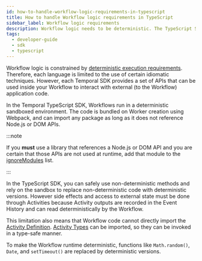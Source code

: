 ```yaml
---
id: how-to-handle-workflow-logic-requirements-in-typescript
title: How to handle Workflow logic requirements in TypeScript
sidebar_label: Workflow logic requirements
description: Workflow logic needs to be deterministic. The TypeScript SDK helps provide this by using a sandbox to run Workflows.
tags:
  - developer-guide
  - sdk
  - typescript
---
```


Workflow logic is constrained by [deterministic execution requirements](/concepts/what-is-a-workflow-definition#deterministic-constraints).
Therefore, each language is limited to the use of certain idiomatic techniques.
However, each Temporal SDK provides a set of APIs that can be used inside your Workflow to interact with external (to the Workflow) application code.

In the Temporal TypeScript SDK, Workflows run in a deterministic sandboxed environment.
The code is bundled on Worker creation using Webpack, and can import any package as long as it does not reference Node.js or DOM APIs.

:::note

If you **must** use a library that references a Node.js or DOM API and you are certain that those APIs are not used at runtime, add that module to the [ignoreModules](https://typescript.temporal.io/api/interfaces/worker.BundleOptions#ignoremodules) list.

:::

In the TypeScript SDK, you can safely use non-deterministic methods and rely on the sandbox to replace non-deterministic code with deterministic versions. However side effects and access to external state must be done through Activities because Activity outputs are recorded in the Event History and can read deterministically by the Workflow.

This limitation also means that Workflow code cannot directly import the [Activity Definition](/concepts/what-is-an-activity-definition).
[Activity Types](/concepts/what-is-an-activity-definition#activity-type) can be imported, so they can be invoked in a type-safe manner.

To make the Workflow runtime deterministic, functions like `Math.random()`, `Date`, and `setTimeout()` are replaced by deterministic versions.
